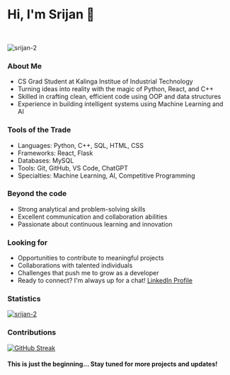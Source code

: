 # Hi, I'm Srijan 👋
<br />

<p align="left"><img src="https://komarev.com/ghpvc/?username=srijan-2&label=Views&color=0e75b6&style=plastic" alt="srijan-2" /></p>

### About Me
- CS Grad Student at Kalinga Institue of Industrial Technology
- Turning ideas into reality with the magic of Python, React, and C++
- Skilled in crafting clean, efficient code using OOP and data structures
- Experience in building intelligent systems using Machine Learning and AI

### Tools of the Trade
- Languages: Python, C++, SQL, HTML, CSS
- Frameworks: React, Flask
- Databases:  MySQL
- Tools: Git, GitHub, VS Code, ChatGPT
- Specialties: Machine Learning, AI, Competitive Programming



### Beyond the code
- Strong analytical and problem-solving skills
- Excellent communication and collaboration abilities
- Passionate about continuous learning and innovation

### Looking for
- Opportunities to contribute to meaningful projects
- Collaborations with talented individuals
- Challenges that push me to grow as a developer
- Ready to connect? I'm always up for a chat! [LinkedIn Profile](https://www.linkedin.com/in/22srijan-kumar/)

### Statistics

<a href="https://github.com/srijan-2/srijan-2">
    <img
         align="center"
         src="https://github-readme-stats.vercel.app/api?username=srijan-2&show_icons=true&locale=en" alt="srijan-2" 
    />
</a>

### Contributions

[![GitHub Streak](https://github-readme-streak-stats.herokuapp.com?user=srijan-2&starting_year=2017&theme=dark)](https://git.io/streak-stats)

#### This is just the beginning... Stay tuned for more projects and updates!

